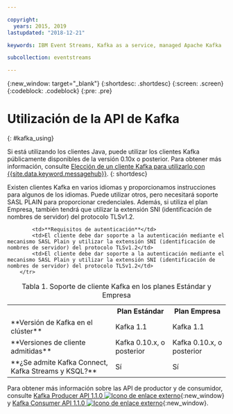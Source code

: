 ```yaml
---

copyright:
  years: 2015, 2019
lastupdated: "2018-12-21"

keywords: IBM Event Streams, Kafka as a service, managed Apache Kafka

subcollection: eventstreams

---
```


{:new_window: target="_blank"}
{:shortdesc: .shortdesc}
{:screen: .screen}
{:codeblock: .codeblock}
{:pre: .pre}

# Utilización de la API de Kafka
{: #kafka_using}

Si está utilizando los clientes Java, puede utilizar los clientes Kafka públicamente disponibles de la versión 0.10x o posterior. Para obtener más información, consulte [Elección de un cliente Kafka para utilizarlo con {{site.data.keyword.messagehub}}](/docs/services/EventStreams?topic=eventstreams-kafka_clients#kafka_clients).
{: shortdesc}

Existen clientes Kafka en varios idiomas y proporcionamos instrucciones para algunos de los idiomas. Puede utilizar otros, pero necesitará soporte SASL PLAIN para proporcionar credenciales. Además, si utiliza el plan Empresa, también tendrá que utilizar la extensión SNI (identificación de nombres de servidor) del protocolo TLSv1.2.

<table>
    <caption>Tabla 1. Soporte de cliente Kafka en los planes Estándar y Empresa</caption>
      <tr>
	        <th></th>
		    <th>Plan Estándar</th>
		    <th>Plan Empresa</th>
        </tr>
	  		<tr>
			<td>**Versión de Kafka en el clúster**</td>
			<td>Kafka 1.1</td>
			<td>Kafka 1.1</td>
		</tr>
	  		<tr>
			<td>**Versiones de cliente admitidas**</td>
			<td>Kafka 0.10.x, o posterior</td>
			<td>Kafka 0.10.x, o posterior</td>
		</tr>
		<tr>
			<td>**¿Se admite Kafka Connect, Kafka Streams y KSQL?**</td>
			<td>Sí</td>
			<td>Sí</td>
		</tr>

			<td>**Requisitos de autenticación**</td>
			<td>El cliente debe dar soporte a la autenticación mediante el mecanismo SASL Plain y utilizar la extensión SNI (identificación de nombres de servidor) del protocolo TLSv1.2</td>
			<td>El cliente debe dar soporte a la autenticación mediante el mecanismo SASL Plain y utilizar la extensión SNI (identificación de nombres de servidor) del protocolo TLSv1.2</td>
		</tr>

</table>

Para obtener más información sobre las API de productor y de consumidor, consulte [Kafka Producer API 1.1.0 ![Icono de enlace externo](../../icons/launch-glyph.svg "Icono de enlace externo")](http://kafka.apache.org/11/javadoc/index.html?org/apache/kafka/clients/producer/KafkaProducer.html){:new_window} y [Kafka Consumer API 1.1.0 ![Icono de enlace externo](../../icons/launch-glyph.svg "Icono de enlace externo")](http://kafka.apache.org/11/javadoc/index.html?org/apache/kafka/clients/consumer/KafkaConsumer.html){:new_window}. 


